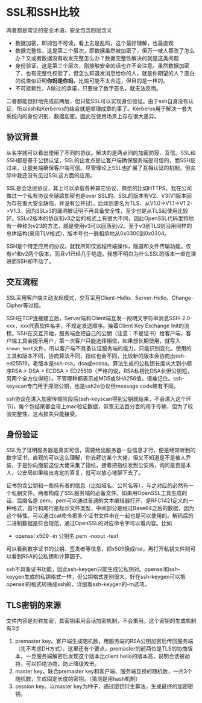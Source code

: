 # SSL和SSH比较

两者都是常见的安全术语，安全包含四层含义

* 数据加密，即抓包不可读，看上去是乱码，这个最好理解，也最直观
* 数据完整性，这是第二个层次，即数据虽然被加密了，但万一被人篡改了怎么办？又或者数据没有收发完整怎么办？数据完整性解决的就是这类问题
* 身份验证，这是第三个层次，刚接触安全的话也许不会注意。虽然数据加密了，也有完整性校验了，但怎么知道发消息给你的人，就是你期望的人？直白的说类似证明**你妈是你妈**，比喻可能不太合适，但目的是一样的。
* 不可抵赖性，A做过的承诺，只要做了数字签名，就无法反悔。

二者都能很好地完成前两层，但只能SSL可以实现身份验证。由于ssh自身没有认证，所以ssh和Kerberos的结合就是顺理成章的事了。Kerberos用于解决一套大系统内的身份识别、数据加密。因此在使用场景上存在很大差异。

## 协议背景

从名字就可以看出使用了不同的协议。解决的是两点间的加密防窥、互信。SSL和SSH都是基于公钥认证，SSL的出发点是让客户端确保服务端是可信的，而SSH反过来，让服务端确保客户端可信。尽管理论上SSL也扩展了互相认证的机制，但实际中我还没有见过SSL这方面的应用。

SSL是会话层协议，其上可以承载各种其它协议，典型的比如HTTPS，我在公司做过一个私有协议全链路加密也是over SSL的。SSL的版本有V2、V3(V1版本因为存在重大安全缺陷，并没有公开过)。后续则更名为TLS，从V1.0->V1.1->V1.2->V1.3。因为SSLv3的漏洞被证明不再具备安全性，至少也是从TLS起使用比较好。SSLv2版本的协议和v3之后的格式上有很大不同，因此OpenSSL代码里特地有一种称为v23的方法，就是使用v3可以回落到v2。至于v3到TLS则沿用同样的总体结构(采用TLV格式)，版本号也一脉相承地从0x0300到0x0304。

SSH是个特定应用的协议，就我所知仅远程终端操作，隧道和文件传输功能。仅有v1和v2两个版本，而且v1已经几乎绝迹。我想不明白为什么SSL的版本一直在演进而SSH却不动了。

## 交互流程

SSL采用客户端主动发起模式，交互采用Client-Hello、Server-Hello、Change-Cipher等过程。

SSH在TCP连接建立后，Server端和Client端互发一段明文字符串消息SSH-2.0-xxx，xxx代表软件名字，不规定发送顺序。接着Client Key Exchange Init的流程。SSH在交互开始，服务端会把自己的公钥（注意：不是证书）给客户端，客户端工具会提示用户，第一次客户只能选择相信，如果想长期使用，就写入`known_host`文件，所以客户端不具备认证服务端的能力，只能识别变化。使用的工具和版本不同，协商算法不同，指纹也会不同，比较新的版本会协商出ssh-ed25519，老版本是ssh-rsa，dsa或ecdsa。算法生成的公私钥长度从大到小顺序RSA > DSA > ECDSA > ED25519（严格的说，RSA私钥比DSA长但公钥短，另两个全方位得短）。不管哪种都表示成MD5或SHA256值，很难记住。ssh-keyscan专门用于探测公钥，也是ssh2e协议但message code略有不同。

ssh协议在进入加密传输阶段后(ssh-keyscan得到公钥就结束，不会进入这个环节)，每个包结尾都会带上mac验证数据，带宽无法百分百的用于传输，但为了校验完整性，这点损失只能接受。

## 身份验证

SSL为了证明服务器是真实可信，需要给出服务器一些信息才行，便是经常听到的数字证书。直观的可以这么理解，你去拜访某个大佬，但又不知道是不是被人乔装，于是你向面前这位大佬采集了指纹，接着把指纹发到公安局，询问是否是本人，公安局如果给出肯定的答复，就可以放心地聊下去了。

证书包含公钥和一些持有者的信息（比如域名、公司名等），与之对应的必然有一个私钥文件。两者构成了SSL服务端的必备文件。如果用OpenSSL工具生成的话，后缀名是.pem。pem可以通过普通的文本编辑器打开，是RFC1421定义的一种格式，首行和尾行是标示文件类型，中间部分是经过Base64之后的数据，因为这个特性，可以通过cat命令把多个证书文件串在一起也是可以使用的。解码后的二进制数据是符合规范，通过OpenSSL的对应命令字可以看内容。比如

* openssl x509 -in 公钥名.pem -noout -text

可以看到数字证书的公钥、签发者等信息，把x509换成rsa，再打开私钥文件则可以看到RSA的公私钥和计算因子。

ssh不具备证书功能，因此ssh-keygen只能生成公私钥对。openssl和ssh-keygen生成的私钥格式一样，但公钥格式差别很大，好在ssh-keygen可以把openssl的格式转换成ssh的，详细看ssh-keygen的-m选项。

## TLS密钥的来源

文件内容是对称加密，其密钥采用会话加密机制，不会重用。这个密钥的生成机制有3步

1. premaster key。客户端生成随机数，用服务端的RSA公钥加密后传回服务端（先不考虑DH方式）。这里还有个要点，premaster的前两位是TLS的协商版本，一旦服务端解密后发现这个版本比client hello的版本高，说明会话被劫持，可以拒绝协商，防止降级攻击。
2. master key。联合premaster key和客户端、服务端互换的随机数，一共3个随机数，生成固定长度的密钥。（猜测是用hash机制）
3. session key。以master key为种子，通过密钥衍生算法，生成最终的加密密钥。